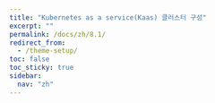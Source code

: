 ```yaml
---
title: "Kubernetes as a service(Kaas) 클러스터 구성"
excerpt: ""
permalink: /docs/zh/8.1/
redirect_from:
  - /theme-setup/
toc: false
toc_sticky: true
sidebar:
  nav: "zh"
---
```

